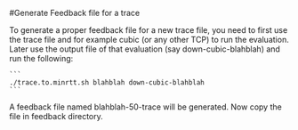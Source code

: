#Generate Feedback file for a trace

To generate a proper feedback file for a new trace file, you need to first use the trace file and for example cubic (or any other TCP) to run the evaluation. Later use the output file of that evaluation (say down-cubic-blahblah) and run the following:

    ```
    ./trace.to.minrtt.sh blahblah down-cubic-blahblah
    ```

A feedback file named blahblah-50-trace will be generated. Now copy the file in feedback directory.

